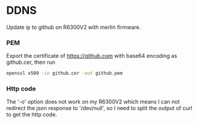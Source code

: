 # DDNS
Update ip to github on R6300V2 with merlin firmware.
### PEM
Export the certificate of https://github.com with base64 encoding as github.cer, then run
```sh
openssl x509 -in github.cer -out github.pem
```
### Http code
The '-o' option does not work on my R6300V2 which means I can not redirect the json response to '/dev/null', so I need to split the output of curl to get the http code.
